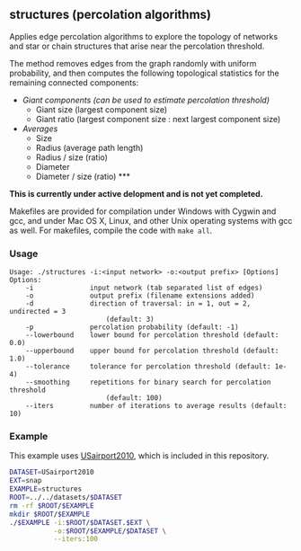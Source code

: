 structures (percolation algorithms)
-----------------------------------

Applies edge percolation algorithms to explore the topology of networks
and star or chain structures that arise near the percolation threshold.

The method removes edges from the graph randomly with uniform probability,
and then computes the following topological statistics for the remaining
connected components:

  * *Giant components (can be used to estimate percolation threshold)*
    * Giant size (largest component size)
    * Giant ratio (largest component size : next largest component size)
  * *Averages*
    * Size
    * Radius (average path length)
    * Radius / size (ratio)
    * Diameter
    * Diameter / size (ratio) ***

**This is currently under active delopment and is not yet completed.**

Makefiles are provided for compilation under Windows with Cygwin and gcc,
and under Mac OS X, Linux, and other Unix operating systems with gcc as
well. For makefiles, compile the code with `make all`.

### Usage ###

```
Usage: ./structures -i:<input network> -o:<output prefix> [Options]
Options:
    -i              input network (tab separated list of edges)
    -o              output prefix (filename extensions added)
    -d              direction of traversal: in = 1, out = 2, undirected = 3
                        (default: 3)
    -p              percolation probability (default: -1)
    --lowerbound    lower bound for percolation threshold (default: 0.0)
    --upperbound    upper bound for percolation threshold (default: 1.0)
    --tolerance     tolerance for percolation threshold (default: 1e-4)
    --smoothing     repetitions for binary search for percolation threshold 
                        (default: 100)
    --iters         number of iterations to average results (default: 10)
```

### Example ###

This example uses [USairport2010](/contrib/yins-enas/datasets/USairport2010),
which is included in this repository. 

```bash
DATASET=USairport2010
EXT=snap
EXAMPLE=structures
ROOT=../../datasets/$DATASET
rm -rf $ROOT/$EXAMPLE
mkdir $ROOT/$EXAMPLE
./$EXAMPLE -i:$ROOT/$DATASET.$EXT \
           -o:$ROOT/$EXAMPLE/$DATASET \
           --iters:100
```